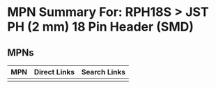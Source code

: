 



# MPN Summary For: RPH18S > JST PH (2 mm) 18 Pin Header (SMD)

## MPNs
  

|MPN|Direct Links|Search Links|
| :--- | :--- | :--- |
||||
